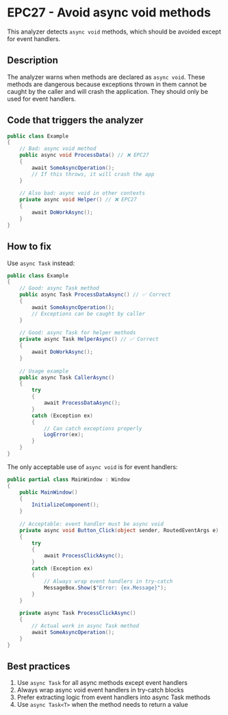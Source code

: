# EPC27 - Avoid async void methods

This analyzer detects `async void` methods, which should be avoided except for event handlers.

## Description

The analyzer warns when methods are declared as `async void`. These methods are dangerous because exceptions thrown in them cannot be caught by the caller and will crash the application. They should only be used for event handlers.

## Code that triggers the analyzer

```csharp
public class Example
{
    // Bad: async void method
    public async void ProcessData() // ❌ EPC27
    {
        await SomeAsyncOperation();
        // If this throws, it will crash the app
    }
    
    // Also bad: async void in other contexts
    private async void Helper() // ❌ EPC27
    {
        await DoWorkAsync();
    }
}
```

## How to fix

Use `async Task` instead:

```csharp
public class Example
{
    // Good: async Task method
    public async Task ProcessDataAsync() // ✅ Correct
    {
        await SomeAsyncOperation();
        // Exceptions can be caught by caller
    }
    
    // Good: async Task for helper methods
    private async Task HelperAsync() // ✅ Correct
    {
        await DoWorkAsync();
    }
    
    // Usage example
    public async Task CallerAsync()
    {
        try
        {
            await ProcessDataAsync();
        }
        catch (Exception ex)
        {
            // Can catch exceptions properly
            LogError(ex);
        }
    }
}
```

The only acceptable use of `async void` is for event handlers:

```csharp
public partial class MainWindow : Window
{
    public MainWindow()
    {
        InitializeComponent();
    }
    
    // Acceptable: event handler must be async void
    private async void Button_Click(object sender, RoutedEventArgs e)
    {
        try
        {
            await ProcessClickAsync();
        }
        catch (Exception ex)
        {
            // Always wrap event handlers in try-catch
            MessageBox.Show($"Error: {ex.Message}");
        }
    }
    
    private async Task ProcessClickAsync()
    {
        // Actual work in async Task method
        await SomeAsyncOperation();
    }
}
```

## Best practices

1. Use `async Task` for all async methods except event handlers
2. Always wrap async void event handlers in try-catch blocks
3. Prefer extracting logic from event handlers into async Task methods
4. Use `async Task<T>` when the method needs to return a value
